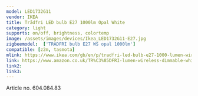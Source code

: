 ```yaml
---
model: LED1732G11
vendor: IKEA
title: Trådfri LED bulb E27 1000lm Opal White
category: light
supports: on/off, brightness, colortemp
image: /assets/images/devices/Ikea_LED1732G11-E27.jpg
zigbeemodel:  ['TRADFRI bulb E27 WS opal 1000lm']
compatible: [z2m, tasmota]
mlink: https://www.ikea.com/gb/en/p/tradfri-led-bulb-e27-1000-lumen-wireless-dimmable-white-spectrum-opal-white-60408483/
link: https://www.amazon.co.uk/TR%C3%85DFRI-lumen-wireless-dimmable-white/dp/B07KM1XFZG
link2: 
link3: 
---
```

Article no. 604.084.83
